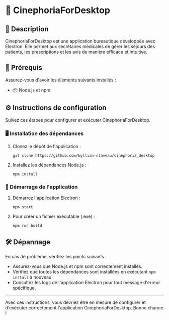 <!DOCTYPE html>
<html lang="fr">
<head>
    <meta charset="UTF-8">
    <meta name="viewport" content="width=device-width, initial-scale=1.0">
</head>
<body>

<h1>🌟 CinephoriaForDesktop</h1>

<h2>📝 Description</h2>
<p>
    CinephoriaForDesktop est une application bureautique développée avec Electron. Elle permet aux secrétaires médicales de gérer les séjours des patients, les prescriptions et les avis de manière efficace et intuitive.
</p>

<h2>🚀 Prérequis</h2>
<p>Assurez-vous d'avoir les éléments suivants installés :</p>
<ul>
    <li>📦 Node.js et npm</li>
</ul>

<h2>⚙️ Instructions de configuration</h2>
<p>Suivez ces étapes pour configurer et exécuter CinephoriaForDesktop.</p>

<h3>🖥️ Installation des dépendances</h3>
<ol>
    <li>Clonez le dépôt de l'application :
        <pre><code>git clone https://github.com/kyllian-claveau/cinephoria_desktop</code></pre>
    </li>
    <li>Installez les dépendances Node.js :
        <pre><code>npm install</code></pre>
    </li>
</ol>

<h3>🚀 Démarrage de l'application</h3>
<ol>
    <li>Démarrez l'application Electron :
        <pre><code>npm start</code></pre>
    </li>
    <li>Pour créer un fichier exécutable (.exe) :
        <pre><code>npm run build</code></pre>
    </li>
</ol>

<h2>🛠️ Dépannage</h2>
<p>En cas de problème, vérifiez les points suivants :</p>
<ul>
    <li>Assurez-vous que Node.js et npm sont correctement installés.</li>
    <li>Vérifiez que toutes les dépendances sont installées en exécutant <code>npm install</code> à nouveau.</li>
    <li>Consultez les logs de l'application Electron pour tout message d'erreur spécifique.</li>
</ul>

<hr>

<p>Avec ces instructions, vous devriez être en mesure de configurer et d'exécuter correctement l'application CinephoriaForDesktop. Bonne chance !</p>

</body>
</html>
